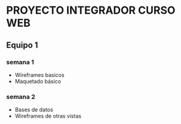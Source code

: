 # PROYECTO INTEGRADOR CURSO WEB
## Equipo 1 
### semana 1 
- Wireframes basicos
- Maquetado básico
### semana 2
- Bases de datos 
- Wireframes de otras vistas
